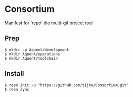 # Consortium
Manifest for 'repo' the multi-git project tool

## Prep
```
$ mkdir -p Aquent/development
$ mkdir Aquent/operations
$ mkdir Aquent/toolchain

```

## Install
```
$ repo init -u "https://github.com/tijko/Consortium.git"
$ repo sync
```
